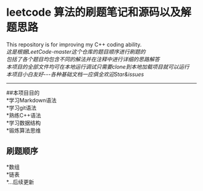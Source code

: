 # leetcode 算法的刷题笔记和源码以及解题思路
This repository is for improving my C++ coding ability.  
*这是根据LeetCode-master这个仓库的题目顺序进行刷题的*  
*包括了各个题目均包含不同的解法并在注释中进行详细的思路解答*  
*本项目的全部文件均可在本地运行调试只需要clone到本地加载项目就可以运行*  
*本项目小白友好---各种基础文档一应俱全欢迎Star&issues*  
***  
  
##本项目目的  
  *学习Markdown语法  
  *学习git语法  
  *熟练C++语法  
  *学习数据结构  
  *锻炼算法思维  
    
## 刷题顺序  
  *数组  
  *链表  
  *...后续更新  

